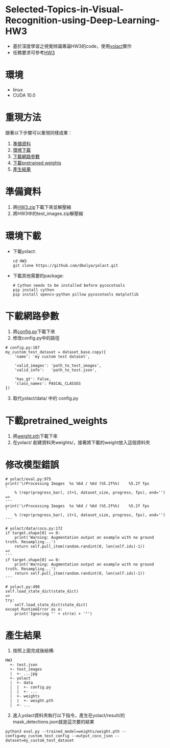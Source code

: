 # Selected-Topics-in-Visual-Recognition-using-Deep-Learning-HW3
 - 基於深度學習之視覺辨識專論HW3的code，使用[yolact](https://github.com/dbolya/yolact)實作
 - 任務要求可參考[HW3](https://github.com/nomiaro/Selected-Topics-in-Visual-Recognition-using-Deep-Learning/blob/main/HW3/HW3.pdf)

# 環境
 - linux
 - CUDA 10.0

# 重現方法
跟著以下步驟可以重現同樣成果：
1. [準備資料](#準備資料)
2. [環境下載](#環境下載)
3. [下載網路參數](#下載網路參數)
4. [下載pretrained weights](#下載pretrained_weights)
5. [產生結果](#產生結果)

# 準備資料
1. 將[HW3.zip](https://drive.google.com/file/d/1D_B7Ns9Blh5wSahj-3BN07DryyuvjObJ/view?usp=sharing)下載下來並解壓縮<br>
2. 將HW3中的test_images.zip解壓縮

# 環境下載
 - 下載yolact:
   ```
   cd HW3
   git clone https://github.com/dbolya/yolact.git
   ```
 - 下載其他需要的package:
   ```
   # Cython needs to be installed before pycocotools
   pip install cython
   pip install opencv-python pillow pycocotools matplotlib 
   ```

# 下載網路參數
1. 將[config.py](https://drive.google.com/file/d/1cTDXjvRogcTQfkmgwVcsTLidsIV_0sTW/view?usp=sharing)下載下來<br>
2. 修改config.py中的路徑
```
# config.py:187
my_custom_test_dataset = dataset_base.copy({
    'name': 'my custom test dataset',

    'valid_images': 'path_to_test_images',
    'valid_info':   'path_to_test.json',

    'has_gt': False,
    'class_names': PASCAL_CLASSES
})
```
3. 取代yolact/data/ 中的 config.py

# 下載pretrained_weights
1. 將[weight.pth](https://drive.google.com/file/d/1x1BmaA_jgRfbUtoTRcP8CXHoYWk7kJ3_/view?usp=sharing)下載下來<br>
2. 在yolact/ 創建資料夾weights/，接著將下載的weight放入這個資料夾

# 修改模型錯誤
```
# yolact/eval.py:975
print('\rProcessing Images  %s %6d / %6d (%5.2f%%)    %5.2f fps        '
    % (repr(progress_bar), it+1, dataset_size, progress, fps), end='')
=>
'''
print('\rProcessing Images  %s %6d / %6d (%5.2f%%)    %5.2f fps        '
    % (repr(progress_bar), it+1, dataset_size, progress, fps), end='')
'''
```
```
# yolact/data/coco.py:172
if target.shape[0] == 0:
    print('Warning: Augmentation output an example with no ground truth. Resampling...')
    return self.pull_item(random.randint(0, len(self.ids)-1))
=>
'''
if target.shape[0] == 0:
    print('Warning: Augmentation output an example with no ground truth. Resampling...')
    return self.pull_item(random.randint(0, len(self.ids)-1))
'''
```
```
# yolact.py:490 
self.load_state_dict(state_dict)
=>
try:
    self.load_state_dict(state_dict)
except RuntimeError as e:
    print('Ignoring "' + str(e) + '"')
```

# 產生結果
1. 按照上面完成後結構:
```
HW3
  +- test.json
  +- test_images
  |  +- ...jpg
  +- yolact
  |  +- data
  |  |  +- config.py
  |  |  +- ...
  |  +- weights
  |  |  +- weight.pth
  |  +- ...
```
2. 進入yolact資料夾執行以下指令，產生在yolact/result/的mask_detections.json就是這次要的結果
```
python3 eval.py --trained_model=weights/weight.pth --config=my_custom_test_config --output_coco_json --dataset=my_custom_test_dataset
```
